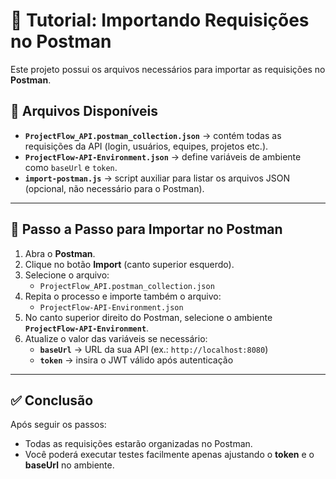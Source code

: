 # 📌 Tutorial: Importando Requisições no Postman

Este projeto possui os arquivos necessários para importar as requisições no **Postman**.

## 📂 Arquivos Disponíveis
- **`ProjectFlow_API.postman_collection.json`** → contém todas as requisições da API (login, usuários, equipes, projetos etc.).
- **`ProjectFlow-API-Environment.json`** → define variáveis de ambiente como `baseUrl` e `token`.
- **`import-postman.js`** → script auxiliar para listar os arquivos JSON (opcional, não necessário para o Postman).

---

## 🚀 Passo a Passo para Importar no Postman

1. Abra o **Postman**.
2. Clique no botão **Import** (canto superior esquerdo).
3. Selecione o arquivo:
   - `ProjectFlow_API.postman_collection.json`
4. Repita o processo e importe também o arquivo:
   - `ProjectFlow-API-Environment.json`
5. No canto superior direito do Postman, selecione o ambiente **`ProjectFlow-API-Environment`**.
6. Atualize o valor das variáveis se necessário:
   - **`baseUrl`** → URL da sua API (ex.: `http://localhost:8080`)
   - **`token`** → insira o JWT válido após autenticação

---

## ✅ Conclusão

Após seguir os passos:
- Todas as requisições estarão organizadas no Postman.
- Você poderá executar testes facilmente apenas ajustando o **token** e o **baseUrl** no ambiente.

